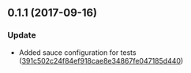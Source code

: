 <a name="0.1.1"></a>
## 0.1.1 (2017-09-16)


### Update

* Added sauce configuration for tests ([391c502c24f84ef918cae8e34867fe047185d440](https://github.com/advanced-rest-client/websocket-history/commit/391c502c24f84ef918cae8e34867fe047185d440))



